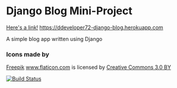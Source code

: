 # Django Blog Mini-Project

[Here's a link!]("https://ddeveloper72-django-blog.herokuapp.com/posts/") https://ddeveloper72-django-blog.herokuapp.com

A simple blog app written using Django

### Icons made by

[Freepik]("https://www.freepik.com/") www.flaticon.com is licensed by [Creative Commons 3.0 BY]("http://creativecommons.org/licenses/by/3.0/")

[![Build Status](https://travis-ci.org/ddeveloper72/Django-Blog.svg?branch=master)](https://travis-ci.org/ddeveloper72/Django-Blog)